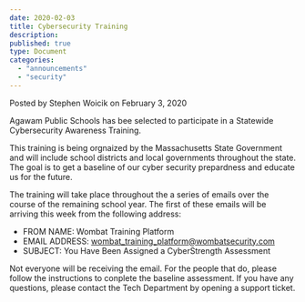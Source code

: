 ```yaml
---
date: 2020-02-03
title: Cybersecurity Training
description:
published: true
type: Document
categories:
  - "announcements"
  - "security"
---
```

Posted by Stephen Woicik on February 3, 2020

Agawam Public Schools has bee selected to participate in a Statewide Cybersecurity Awareness Training.

This training is being orgnaized by the Massachusetts State Government and will include school districts and local governments throughout the state. The goal is to get a baseline of our cyber security prepardness and educate us for the future.

The training will take place throughout the a series of emails over the course of the remaining school year. The first of these emails will be arriving this week from the following address:

- FROM NAME: Wombat Training Platform
- EMAIL ADDRESS: wombat_training_platform@wombatsecurity.com
- SUBJECT: You Have Been Assigned a CyberStrength Assessment

Not everyone will be receiving the email. For the people that do, please follow the instructions to conplete the baseline assessment. If you have any questions, please contact the Tech Department by opening a support ticket.
